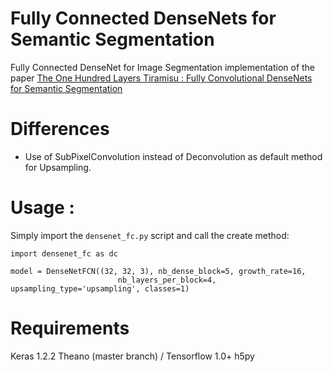 # Fully Connected DenseNets for Semantic Segmentation
Fully Connected DenseNet for Image Segmentation implementation of the paper [The One Hundred Layers Tiramisu : Fully Convolutional DenseNets for Semantic Segmentation](https://arxiv.org/pdf/1611.09326v1.pdf)

# Differences
- Use of SubPixelConvolution instead of Deconvolution as default method for Upsampling.

# Usage :

Simply import the `densenet_fc.py` script and call the create method:

```
import densenet_fc as dc

model = DenseNetFCN((32, 32, 3), nb_dense_block=5, growth_rate=16,
                        nb_layers_per_block=4, upsampling_type='upsampling', classes=1)
```

# Requirements
Keras 1.2.2 
Theano (master branch) / Tensorflow 1.0+
h5py

